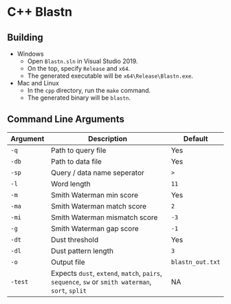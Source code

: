 # C++ Blastn

## Building
* Windows
  * Open `Blastn.sln` in Visual Studio 2019.
  * On the top, specify `Release` and `x64`.
  * The generated executable will be `x64\Release\Blastn.exe`.
* Mac and Linux
  * In the `cpp` directory, run the `make` command.
  * The generated binary will be `blastn`.

## Command Line Arguments
| Argument | Description                   | Default |
|----------|-------------------------------|---------|
| `-q`     | Path to query file            | Yes
| `-db`    | Path to data file             | Yes
| `-sp`    | Query / data name seperator   | `>`
| `-l`     | Word length                   | `11`
| `-m`     | Smith Waterman min score      | Yes
| `-ma`    | Smith Waterman match score    | `2`
| `-mi`    | Smith Waterman mismatch score | `-3`
| `-g`     | Smith Waterman gap score      | `-1`
| `-dt`    | Dust threshold                | Yes
| `-dl`    | Dust pattern length           | `3`
| `-o`     | Output file                   | `blastn_out.txt`
| `-test`  | Expects `dust`, `extend`, `match`, `pairs`, `sequence`, `sw` or `smith waterman`, `sort`, `split` | NA
